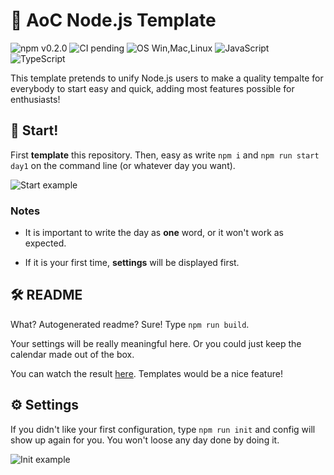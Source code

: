 # 🎄 AoC Node.js Template

![npm v0.2.0](https://img.shields.io/badge/npm-v0.2.0-orange)
![CI pending](https://img.shields.io/badge/CI-pending-orange)
![OS Win,Mac,Linux](https://img.shields.io/badge/OS-Win|Linux|Mac-red)
![JavaScript](https://img.shields.io/badge/-JavaScript-yellow)
![TypeScript](https://img.shields.io/badge/-TypeScript-blue)

This template pretends to unify Node.js users to make a quality tempalte for everybody to start easy and quick, adding most features possible for enthusiasts!

## 🚀 Start!
First **template** this repository. Then, easy as write `npm i` and `npm run start day1` on the command line (or whatever day you want). 

![Start example](https://github.com/mariofdezzz/aoc-template-sources/blob/main/init.gif?raw=true)

### Notes

- It is important to write the day as **one** word, or it won't work as expected.

- If it is your first time, **settings** will be displayed first.

## 🛠 README

What? Autogenerated readme? Sure! Type `npm run build`.

Your settings will be really meaningful here. Or you could just keep the calendar made out of the box.

You can watch the result [here](https://github.com/mariofdezzz/advent-of-code). Templates would be a nice feature!

## ⚙ Settings
If you didn't like your first configuration, type `npm run init` and config will show up again for you. You won't loose any day done by doing it. 

[comment]: <> (Change THIS description when Typescript is DONE!)

![Init example](https://github.com/mariofdezzz/aoc-template-sources/blob/main/start.gif?raw=true)
